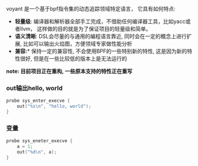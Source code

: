 voyant 是一个基于bpf指令集的动态追踪领域特定语言， 它具有如何特点:

- **轻量级**: 编译器和解析器全部手工完成，不借助任何编译器工具，比如yacc或者llvm， 这样做的目的就是为了保证项目的轻量级和简单。
- **语义清晰**: DSL会尽量的与通用的编程语言靠近, 同时会在一定的概念上进行扩展, 比如可以输出火焰图，方便领域专家做性能分析
- **兼容:*** 保持一定的兼容性, 不会使用BPF的一些特别新的特性, 这是因为新的特性很好, 但是在一些比较低的版本上是无法运行的

**note: 目前项目正在重构, 一些原本支持的特性正在重写**


### out输出hello, world 

```c
probe sys_enter_execve {
    out("%s\n", "hello, world");
}
```

### 变量

```c
probe sys_eneter_execve {
    a = 1;
    out("%d\n", a);
}
```